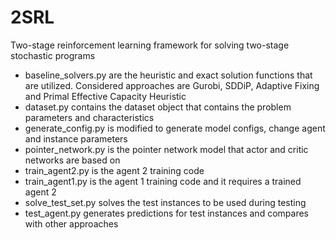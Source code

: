 # 2SRL
Two-stage reinforcement learning framework for solving two-stage stochastic programs

- baseline_solvers.py are the heuristic and exact solution functions that are utilized. Considered approaches are Gurobi, SDDiP, Adaptive Fixing and Primal Effective Capacity Heuristic
- dataset.py contains the dataset object that contains the problem parameters and characteristics 
- generate_config.py is modified to generate model configs, change agent and instance parameters
- pointer_network.py is the pointer network model that actor and critic networks are based on
- train_agent2.py is the agent 2 training code
- train_agent1.py is the agent 1 training code and it requires a trained agent 2
- solve_test_set.py solves the test instances to be used during testing
- test_agent.py generates predictions for test instances and compares with other approaches
